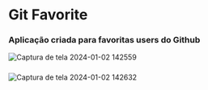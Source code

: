 # Git Favorite
### Aplicação criada para favoritas users do Github
![Captura de tela 2024-01-02 142559](https://github.com/JasielLeal/Git-Favorite/assets/139802150/7831d339-723f-4dda-b7d3-6beaed385094)
###
![Captura de tela 2024-01-02 142632](https://github.com/JasielLeal/Git-Favorite/assets/139802150/2bdab335-5d90-4645-92e7-3a235898bc5a)
